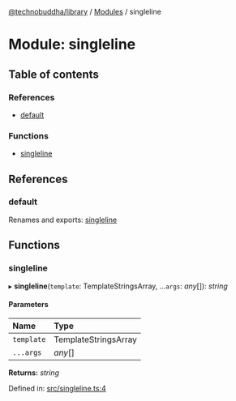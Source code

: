 [@technobuddha/library](../..) / [Modules](../Modules.md) / singleline

# Module: singleline

## Table of contents

### References

- [default](singleline.md#default)

### Functions

- [singleline](singleline.md#singleline)

## References

### default

Renames and exports: [singleline](singleline.md#singleline)

## Functions

### singleline

▸ **singleline**(`template`: TemplateStringsArray, ...`args`: *any*[]): *string*

#### Parameters

| Name | Type |
| :------ | :------ |
| `template` | TemplateStringsArray |
| `...args` | *any*[] |

**Returns:** *string*

Defined in: [src/singleline.ts:4](../../src/singleline.ts#L4)
